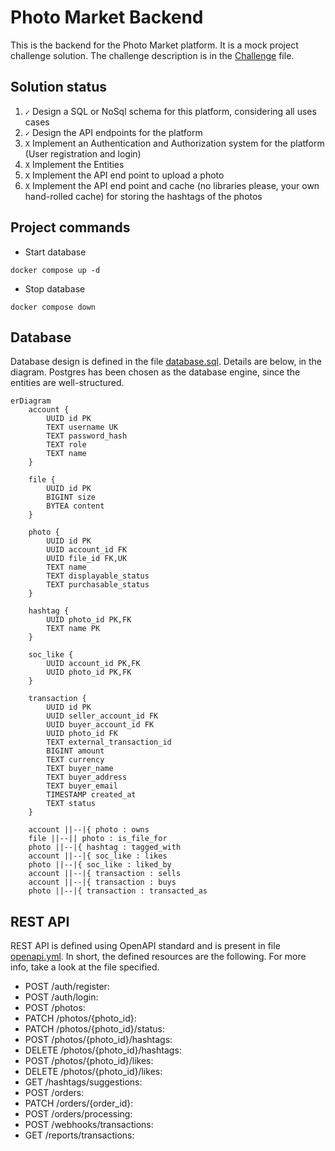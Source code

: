 # Photo Market Backend

This is the backend for the Photo Market platform. It is a mock project challenge solution.
The challenge description is in the [Challenge](Challenge.md) file.


## Solution status

1. `✓` Design a SQL or NoSql schema for this platform, considering all uses cases
2. `✓` Design the API endpoints for the platform
3. `X` Implement an Authentication and Authorization system for the platform (User registration and login)
4. `X` Implement the Entities
5. `X` Implement the API end point to upload a photo
6. `X` Implement the API end point and cache (no libraries please, your own hand-rolled cache) for storing the hashtags of the photos


## Project commands

- Start database
```Shell
docker compose up -d
```

- Stop database
```Shell
docker compose down
```

## Database

Database design is defined in the file [database.sql](docs/database.sql). Details are below, in the diagram. Postgres has been chosen as the database engine, since the entities are well-structured.

```mermaid
erDiagram
    account {
        UUID id PK
        TEXT username UK
        TEXT password_hash
        TEXT role
        TEXT name
    }

    file {
        UUID id PK
        BIGINT size
        BYTEA content
    }

    photo {
        UUID id PK
        UUID account_id FK
        UUID file_id FK,UK
        TEXT name
        TEXT displayable_status
        TEXT purchasable_status
    }

    hashtag {
        UUID photo_id PK,FK
        TEXT name PK
    }

    soc_like {
        UUID account_id PK,FK
        UUID photo_id PK,FK
    }

    transaction {
        UUID id PK
        UUID seller_account_id FK
        UUID buyer_account_id FK
        UUID photo_id FK
        TEXT external_transaction_id
        BIGINT amount
        TEXT currency
        TEXT buyer_name
        TEXT buyer_address
        TEXT buyer_email
        TIMESTAMP created_at
        TEXT status
    }

    account ||--|{ photo : owns
    file ||--|| photo : is_file_for
    photo ||--|{ hashtag : tagged_with
    account ||--|{ soc_like : likes
    photo ||--|{ soc_like : liked_by
    account ||--|{ transaction : sells
    account ||--|{ transaction : buys
    photo ||--|{ transaction : transacted_as
```


## REST API

REST API is defined using OpenAPI standard and is present in file [openapi.yml](docs/openapi.yaml). In short, the defined resources are the following. For more info, take a look at the file specified.

- POST    /auth/register:
- POST    /auth/login:
- POST    /photos:
- PATCH   /photos/{photo_id}:
- PATCH   /photos/{photo_id}/status:
- POST    /photos/{photo_id}/hashtags:
- DELETE  /photos/{photo_id}/hashtags:
- POST    /photos/{photo_id}/likes:
- DELETE  /photos/{photo_id}/likes:
- GET     /hashtags/suggestions:
- POST    /orders:
- PATCH   /orders/{order_id}:
- POST    /orders/processing:
- POST    /webhooks/transactions:
- GET     /reports/transactions:
